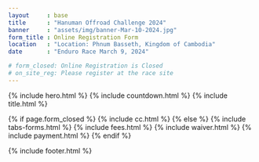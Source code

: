 ```yaml
---
layout     : base
title      : "Hanuman Offroad Challenge 2024"
banner     : "assets/img/banner-Mar-10-2024.jpg"
form_title : Online Registration Form
location   : "Location: Phnum Basseth, Kingdom of Cambodia"
date       : "Enduro Race March 9, 2024"

# form_closed: Online Registration is Closed
# on_site_reg: Please register at the race site
---
```


{% include hero.html %}
{% include countdown.html %}
{% include title.html %}

{% if page.form_closed %}
  {% include cc.html %}
{% else %}
  {% include tabs-forms.html %}
  {% include fees.html %}
  {% include waiver.html %}
  {% include payment.html %}
{% endif %}


{% include footer.html %}
